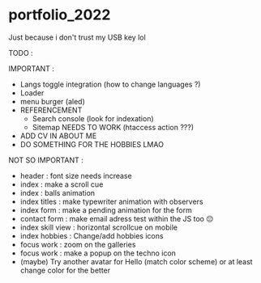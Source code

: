 # portfolio_2022

Just because i don't trust my USB key lol

TODO :

IMPORTANT :

-   Langs toggle integration (how to change languages ?)
-   Loader
-   menu burger (aled)
-   REFERENCEMENT
    -   Search console (look for indexation)
    -   Sitemap NEEDS TO WORK (htaccess action ???)
-   ADD CV IN ABOUT ME
-   DO SOMETHING FOR THE HOBBIES LMAO

NOT SO IMPORTANT :

-   header : font size needs increase
-   index : make a scroll cue
-   index : balls animation
-   index titles : make typewriter animation with observers
-   index form : make a pending animation for the form
-   contact form : make email adress test within the JS too 😔
-   index skill view : horizontal scrollcue on mobile
-   index hobbies : Change/add hobbies icons
-   focus work : zoom on the galleries
-   focus work : make a popup on the techno icon
-   (maybe) Try another avatar for Hello (match color scheme) or at least change color for the better
